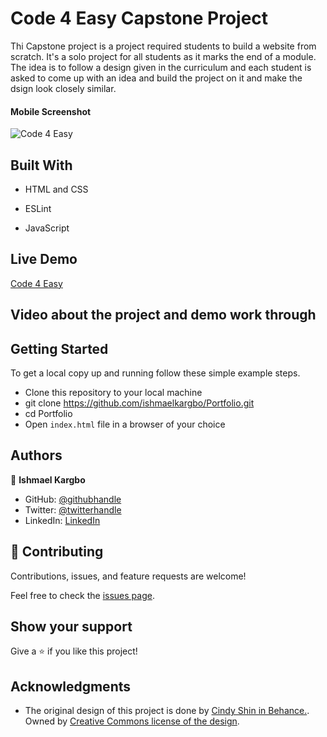 # Code 4 Easy Capstone Project

 Thi Capstone project is a project required students to build a website from scratch. It's a solo project for all students as it marks the end of a module. The idea is to follow a design given in the curriculum and each student is asked to come up with an idea and build the project on it and make the dsign look closely similar.

#### Mobile Screenshot
<img src="./images/screenshots/Mobile.png" alt="Code 4 Easy" />

## Built With

- HTML and CSS

- ESLint

- JavaScript

## Live Demo

<a href="https://amkam-dev-bootcamp.netlify.app/">Code 4 Easy</a>

## Video about the project and demo work through

## Getting Started

To get a local copy up and running follow these simple example steps.

- Clone this repository to your local machine
- git clone https://github.com/ishmaelkargbo/Portfolio.git
- cd Portfolio
- Open `index.html` file in a browser of your choice

## Authors

👤 **Ishmael Kargbo**

- GitHub: [@githubhandle](https://github.com/ishmaelkargbo)
- Twitter: [@twitterhandle](https://twitter.com/ishoKargbo)
- LinkedIn: [LinkedIn](https://linkedin.com/in/ishmael-kargbo-9a986a214)

## 🤝 Contributing

Contributions, issues, and feature requests are welcome!

Feel free to check the [issues page](../../issues/).

## Show your support

Give a ⭐️ if you like this project!

## Acknowledgments

- The original design of this project is done by <a href="https://www.behance.net/gallery/29845175/CC-Global-Summit-2015">Cindy Shin in Behance.</a>. Owned by <a href="https://creativecommons.org/licenses/by-nc/4.0/">Creative Commons license of the design</a>.